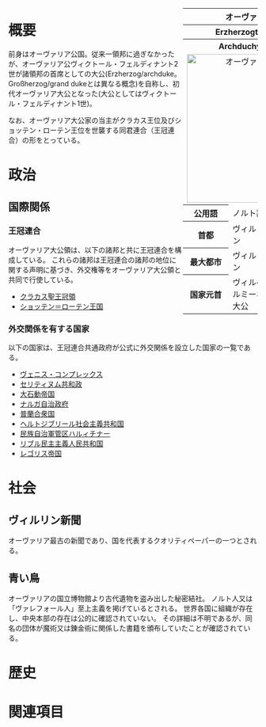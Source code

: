 <table align="right" style="border-collapse: collapse; width: 30%;">
    <tbody>
        <tr>
            <th colspan=3 align="center">オーヴァリア大公領</th>
        </tr>
        <tr>
            <th colspan=3 align="center">Erzherzogtum Vareland</th>
        </tr>
        <tr>
            <th colspan=3 align="center">Archduchy of Auvaria</th>
        </tr>
        <tr>
            <td colspan=3 align="center">
                <img src="http://tanstafl.sakura.ne.jp/trade/img/up/log/343.png" width="300px" alt="オーヴァリア大公領旗">
            </td>
        </tr>
        <tr>
            <th style="width: 50%;">公用語</th>
            <td style="width: 50%;">ノルト語</td>
            <td style="width: 50%;">Nordisch</td>
        </tr>
        <tr>
            <th style="width: 50%;">首都</th>
            <td style="width: 50%;">ヴィルリン</td>
            <td style="width: 50%;">Wierlin</td>
        </tr>
        <tr>
            <th style="width: 50%;">最大都市</th>
            <td style="width: 50%;">ヴィルリン</td>
            <td style="width: 50%;">Wierlin</td>
        </tr>
        <tr>
            <th style="width: 50%;">国家元首</th>
            <td style="width: 50%;">ヴィルヘルミーネ大公</td>
            <td style="width: 50%;">Erzherzogin Wilhelmine</td>
        </tr>
    </tbody>
</table>

# 概要
前身はオーヴァリア公国。従来一領邦に過ぎなかったが、オーヴァリア公ヴィクトール・フェルディナント2世が諸領邦の首席としての大公(Erzherzog/archduke。Großherzog/grand dukeとは異なる概念)を自称し、初代オーヴァリア大公となった(大公としてはヴィクトール・フェルディナント1世)。

なお、オーヴァリア大公家の当主がクラカス王位及びショッテン・ローテン王位を世襲する同君連合（王冠連合）の形をとっている。

# 政治
## 国際関係
### 王冠連合
オーヴァリア大公領は、以下の諸邦と共に王冠連合を構成している。
これらの諸邦は王冠連合の諸邦の地位に関する声明に基づき、外交権等をオーヴァリア大公領と共同で行使している。

- [クラカス聖王冠領](http://tanstaafl.tokyo/wiki-contents/クラカス聖王冠領/)
- [ショッテン＝ローテン王国](http://tanstaafl.tokyo/wiki-contents/ショッテン＝ローテン王国/)

### 外交関係を有する国家
以下の国家は、王冠連合共通政府が公式に外交関係を設立した国家の一覧である。

- [ヴェニス・コンプレックス](http://tanstaafl.tokyo/wiki-contents/ヴェニス・コンプレックス/)
- [セリティヌム共和政](http://tanstaafl.tokyo/wiki-contents/セリティヌム共和政/)
- [大石動帝国](http://tanstaafl.tokyo/wiki-contents/大石動帝国/)
- [ナルガ自治政府](http://tanstaafl.tokyo/wiki-contents/ナルガ自治政府/)
- [普蘭合衆国](http://tanstaafl.tokyo/wiki-contents/普蘭合衆国/)
- [ヘルトジブリール社会主義共和国](http://tanstaafl.tokyo/wiki-contents/ヘルトジブリール社会主義共和国/)
- [民族自治軍管区ハルィチナー](http://tanstaafl.tokyo/wiki-contents/民族自治軍管区ハルィチナー/)
- [リブル民主主義人民共和国](http://tanstaafl.tokyo/wiki-contents/リブル民主主義人民共和国/)
- [レゴリス帝国](http://tanstaafl.tokyo/wiki-contents/レゴリス帝国/)


# 社会
## ヴィルリン新聞
オーヴァリア最古の新聞であり、国を代表するクオリティペーパーの一つとされる。

## 青い鳥
オーヴァリアの国立博物館より古代遺物を盗み出した秘密結社。
ノルト人又は「ヴァレフォール人」至上主義を掲げているとされる。
世界各国に組織が存在し、中央本部の存在は公的に確認されていない。
その詳細は不明であるが、同名の団体が魔術又は錬金術に関係した書籍を頒布していたことが確認されている。

# 歴史

# 関連項目
